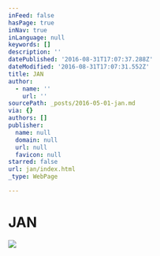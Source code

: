 ```yaml
---
inFeed: false
hasPage: true
inNav: true
inLanguage: null
keywords: []
description: ''
datePublished: '2016-08-31T17:07:37.288Z'
dateModified: '2016-08-31T17:07:31.552Z'
title: JAN
author:
  - name: ''
    url: ''
sourcePath: _posts/2016-05-01-jan.md
via: {}
authors: []
publisher:
  name: null
  domain: null
  url: null
  favicon: null
starred: false
url: jan/index.html
_type: WebPage

---
```

# JAN
![](https://the-grid-user-content.s3-us-west-2.amazonaws.com/0d3c5ccd-a8e3-44ea-b8b8-db64dd85bb24.jpg)